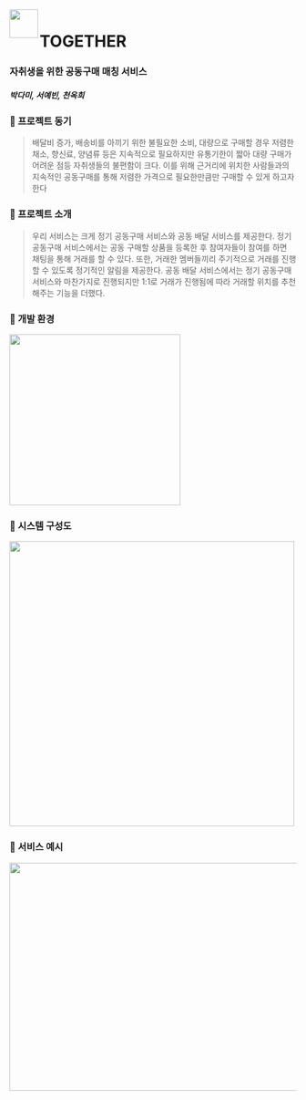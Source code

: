 <img src="https://user-images.githubusercontent.com/100889562/199173950-d9f74d59-e591-401b-8000-8f7b8e934548.png" width="50px" align ="left">

# TOGETHER
### 자취생을 위한 공동구매 매칭 서비스
<h5> 박다미, 서예빈, 천옥희</h5>

<h3>📌 프로젝트 동기 </h3>

> 배달비 증가, 배송비를 아끼기 위한 불필요한 소비, 대량으로 구매할 경우 저렴한 채소, 향신료, 양념류 등은 지속적으로 필요하지만 유통기한이 짧아 대량 구매가 어려운 점등 자취생들의 불편함이
크다. 이를 위해 근거리에 위치한 사람들과의 지속적인 공동구매를 통해 저렴한 가격으로 필요한만큼만 구매할 수 있게 하고자 한다

<h3>📌 프로젝트 소개 </h3>

> 우리 서비스는 크게 정기 공동구매 서비스와 공동 배달 서비스를 제공한다. 정기 공동구매 서비스에서는 공동 구매할 상품을 등록한 후 참여자들이 참여를 하면 채팅을 통해 거래를 할 수 있다. 또한, 거래한 멤버들끼리 주기적으로 거래를 진행할 수 있도록 정기적인 알림을 제공한다. 공동 배달 서비스에서는 정기 공동구매 서비스와 마찬가지로 진행되지만 1:1로 거래가 진행됨에 따라 거래할 위치를 추천해주는 기능을 더했다.
<h3>📌 개발 환경 </h3>
<img src="https://user-images.githubusercontent.com/100889562/199181387-af94e571-3de6-4428-b224-e46ee334e85e.PNG" width="300px">
<h3>📌 시스템 구성도 </h3>
<img src="https://user-images.githubusercontent.com/100889562/199181552-436a92df-2220-457d-a2d3-eba18185d5d4.png" width = "500px">
<h3>📌 서비스 예시 </h3>
<img src="https://user-images.githubusercontent.com/100889562/199181774-522c82e1-3e08-4cfb-a63b-c13b27a558ba.png" width="1100px" height = "400px">
